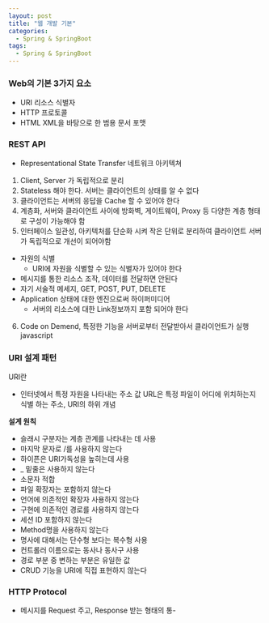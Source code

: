```yaml
---
layout: post
title: "웹 개발 기본"
categories:
  - Spring & SpringBoot
tags:
  - Spring & SpringBoot
---
```


### Web의 기본 3가지 요소

- URI 리소스 식별자
- HTTP 프로토콜
- HTML XML을 바탕으로 한 범용 문서 포맷

### REST API

- Representational State Transfer 네트워크 아키텍쳐

1. Client, Server 가 독립적으로 분리
2. Stateless 해야 한다. 서버는 클라이언트의 상태를 알 수 없다
3. 클라이언트는 서버의 응답을 Cache 할 수 있어야 한다
4. 계층화, 서버와 클라이언트 사이에 방화벽, 게이트웨이, Proxy 등 다양한 계층 형태로 구성이 가능해야 함
5. 인터페이스 일관성, 아키텍처를 단순화 시켜 작은 단위로 분리하여 클라이언트 서버가 독립적으로 개선이 되어야함
  - 자원의 식별
    - URI에 자원을 식별할 수 있는 식별자가 있어야 한다
  - 메시지를 통한 리소스 조작, 데이터를 전달하면 안된다
  - 자기 서술적 메세지, GET, POST, PUT, DELETE
  - Application 상태에 대한 엔진으로써 하이퍼미디어
    - 서버의 리소스에 대한 Link정보까지 포함 되어야 한다
6. Code on Demend, 특정한 기능을 서버로부터 전달받아서 클라이언트가 실행 javascript

### URI 설계 패턴
URI란
- 인터넷에서 특정 자원을 나타내는 주소 값
URL은 특정 파일이 어디에 위치하는지 식별 하는 주소, URI의 하위 개념

**설계 원칙**
- 슬래시 구분자는 계층 관계를 나타내는 데 사용
- 마지막 문자로 /를 사용하지 않는다
- 하이픈은 URI가독성을 높히는데 사용
- _ 밑줄은 사용하지 않는다
- 소문자 적합
- 파일 확장자는 포함하지 않는다
- 언어에 의존적인 확장자 사용하지 않는다
- 구현에 의존적인 경로를 사용하지 않는다
- 세션 ID 포함하지 않는다
- Method명을 사용하지 않는다
- 명사에 대해서는 단수형 보다는 복수형 사용
- 컨트롤러 이름으로는 동사나 동사구 사용
- 경로 부분 중 변하는 부분은 유일한 값
- CRUD 기능을 URI에 직접 표현하지 않는다


### HTTP Protocol
- 메시지를 Request 주고, Response 받는 형태의 통-
